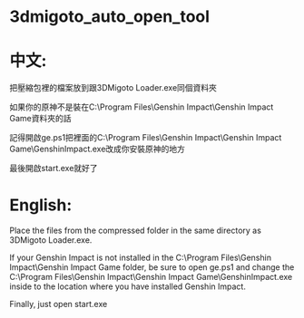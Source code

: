 # 3dmigoto_auto_open_tool
中文:
========================================================================================================================
把壓縮包裡的檔案放到跟3DMigoto Loader.exe同個資料夾

如果你的原神不是裝在C:\Program Files\Genshin Impact\Genshin Impact Game資料夾的話

記得開啟ge.ps1把裡面的C:\Program Files\Genshin Impact\Genshin Impact Game\GenshinImpact.exe改成你安裝原神的地方

最後開啟start.exe就好了

English:
========================================================================================================================
Place the files from the compressed folder in the same directory as 3DMigoto Loader.exe.

If your Genshin Impact is not installed in the C:\Program Files\Genshin Impact\Genshin Impact Game folder, be sure to open ge.ps1 and change the C:\Program Files\Genshin Impact\Genshin Impact Game\GenshinImpact.exe inside to the location where you have installed Genshin Impact.

Finally, just open start.exe
